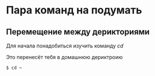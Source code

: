 # Пара команд на подумать
## Перемещение между дерикториями
Для начала понадобиться изучить команду _cd_

Это перенесёт тебя в домашнюю дериктроию

```bash
$ cd ~
```